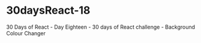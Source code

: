 # 30daysReact-18
30 Days of React - Day Eighteen - 30 days of React challenge - Background Colour Changer

